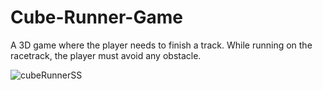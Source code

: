 # Cube-Runner-Game

A 3D game where the player needs to finish a track. While running on the racetrack, the player must avoid any obstacle.

![cubeRunnerSS](https://user-images.githubusercontent.com/46800620/108068090-39807280-703c-11eb-86e1-77f9e8bbaee7.png)
